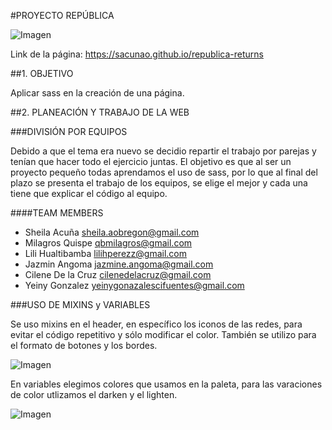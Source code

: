 #PROYECTO REPÚBLICA

![Imagen](http://4.1m.yt/ejFVbGt.jpg "Imagen")

Link de la página: https://sacunao.github.io/republica-returns

##1. OBJETIVO

Aplicar sass en la creación de una página.

##2. PLANEACIÓN Y TRABAJO DE LA WEB

###DIVISIÓN POR EQUIPOS

Debido a que el tema era nuevo se decidio repartir el trabajo por parejas y tenían que hacer todo el ejercicio juntas. El objetivo es que al ser un proyecto pequeño todas aprendamos el uso de sass, por lo que al final del plazo se presenta el trabajo de los equipos, se elige el mejor y cada una tiene que explicar el código al equipo.

####<a name="teammembers"></a>TEAM MEMBERS
* Sheila Acuña <sheila.aobregon@gmail.com>
* Milagros Quispe <qbmilagros@gmail.com>
* Lili Hualtibamba <lilihperezz@gmail.com>
* Jazmin Angoma <jazmine.angoma@gmail.com>
* Cilene De la Cruz <cilenedelacruz@gmail.com>
* Yeiny Gonzalez <yeinygonazalescifuentes@gmail.com>

###USO DE MIXINS y VARIABLES

Se uso mixins en el header, en específico los iconos de las redes, para evitar el código repetitivo y sólo modificar el color. También se utilizo para el formato de botones y los bordes.

![Imagen](http://3.1m.yt/qI0A8hi.png "Imagen")

En variables elegimos colores que usamos en la paleta, para las varaciones de color utlizamos el darken y el lighten.

![Imagen](http://3.1m.yt/_PQUCb4.png "Imagen")

